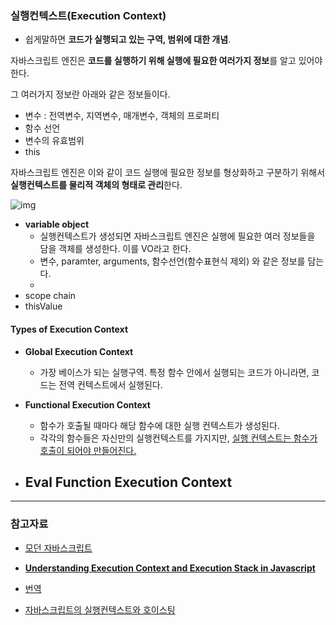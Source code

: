 

### 실행컨텍스트(Execution Context)

- 쉽게말하면 **코드가 실행되고 있는 구역, 범위에 대한 개념**.



자바스크립트 엔진은 **코드를 실행하기 위해 실행에 필요한 여러가지 정보**를 알고 있어야 한다. 

그 여러가지 정보란 아래와 같은 정보들이다.

- 변수 : 전역변수, 지역변수, 매개변수, 객체의 프로퍼티
- 함수 선언
- 변수의 유효범위
- this



자바스크립트 엔진은 이와 같이 코드 실행에 필요한 정보를 형상화하고 구분하기 위해서 **실행컨텍스트를 물리적 객체의 형태로 관리**한다.

![img](https://poiemaweb.com/img/excute_context_structure.png)

- **variable object**
  - 실행컨텍스트가 생성되면 자바스크립트 엔진은 실행에 필요한 여러 정보들을 담을 객체를 생성한다. 이를 VO라고 한다.
  - 변수, paramter, arguments, 함수선언(함수표현식 제외) 와 같은 정보를 담는다.
  - 
- scope chain
- thisValue



#### Types of Execution Context

- **Global Execution Context** 
  - 가장 베이스가 되는 실행구역. 특정 함수 안에서 실행되는 코드가 아니라면, 코드는 전역 컨텍스트에서 실행된다. 

- **Functional Execution Context**
  - 함수가 호출될 때마다 해당 함수에 대한 실행 컨텍스트가 생성된다. 
  - 각각의 함수들은 자신만의 실행컨텍스트를 가지지만, <u>실행 컨텍스트는 함수가 호출이 되어야 만들어진다.</u>
- **Eval Function Execution Context**
  - 



---



### 참고자료

- [모던 자바스크립트](https://poiemaweb.com/js-execution-context)

-  **[Understanding Execution Context and Execution Stack in Javascript](https://blog.bitsrc.io/understanding-execution-context-and-execution-stack-in-javascript-1c9ea8642dd0)**
  - [번역](https://velog.io/@imacoolgirlyo/JS-%EC%9E%90%EB%B0%94%EC%8A%A4%ED%81%AC%EB%A6%BD%ED%8A%B8%EC%9D%98-Hoisting-The-Execution-Context-%ED%98%B8%EC%9D%B4%EC%8A%A4%ED%8C%85-%EC%8B%A4%ED%96%89-%EC%BB%A8%ED%85%8D%EC%8A%A4%ED%8A%B8-6bjsmmlmgy)

- [자바스크립트의 실행컨텍스트와 호이스팅](https://velog.io/@imacoolgirlyo/JS-%EC%9E%90%EB%B0%94%EC%8A%A4%ED%81%AC%EB%A6%BD%ED%8A%B8%EC%9D%98-Hoisting-The-Execution-Context-%ED%98%B8%EC%9D%B4%EC%8A%A4%ED%8C%85-%EC%8B%A4%ED%96%89-%EC%BB%A8%ED%85%8D%EC%8A%A4%ED%8A%B8-6bjsmmlmgy)